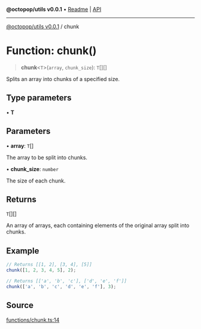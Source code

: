 **@octopop/utils v0.0.1** • [Readme](../README.md) \| [API](../globals.md)

***

[@octopop/utils v0.0.1](../README.md) / chunk

# Function: chunk()

> **chunk**\<`T`\>(`array`, `chunk_size`): `T`[][]

Splits an array into chunks of a specified size.

## Type parameters

• **T**

## Parameters

• **array**: `T`[]

The array to be split into chunks.

• **chunk\_size**: `number`

The size of each chunk.

## Returns

`T`[][]

An array of arrays, each containing elements of the original array split into chunks.

## Example

```ts
// Returns [[1, 2], [3, 4], [5]]
chunk([1, 2, 3, 4, 5], 2);

// Returns [['a', 'b', 'c'], ['d', 'e', 'f']]
chunk(['a', 'b', 'c', 'd', 'e', 'f'], 3);
```

## Source

[functions/chunk.ts:14](https://github.com/bucharitesh/octopop/blob/d1ccec1/packages/utils/src/functions/chunk.ts#L14)
